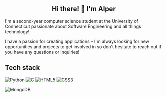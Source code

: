 <h2 align="center">Hi there! 👋 I'm Alper</h2>

I'm a second-year computer science student at the University of Connecticut passionate about Software Engineering and all things technology!


I have a passion for creating applications – I'm always looking for new opportunities and projects to get involved in so don't hesitate to reach out if you have any questions or inquiries!

## Tech stack


![Python](https://img.shields.io/badge/python-3670A0?style=for-the-badge&logo=python&logoColor=ffdd54)
![C](https://img.shields.io/badge/c-%2300599C.svg?style=for-the-badge&logo=c&logoColor=white)
![HTML5](https://img.shields.io/badge/html5-%23E34F26.svg?style=for-the-badge&logo=html5&logoColor=white)
![CSS3](https://img.shields.io/badge/css3-%231572B6.svg?style=for-the-badge&logo=css3&logoColor=white)

![MongoDB](https://img.shields.io/badge/MongoDB-%234ea94b.svg?style=for-the-badge&logo=mongodb&logoColor=white)
